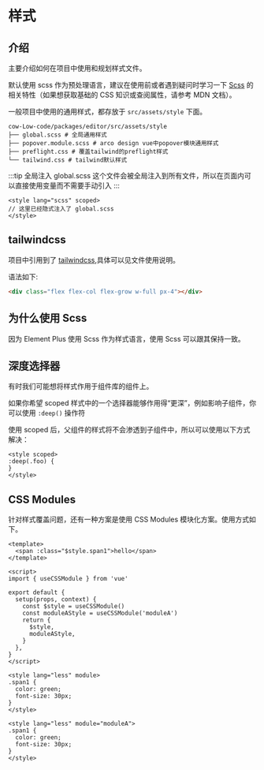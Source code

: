 # 样式

## 介绍

主要介绍如何在项目中使用和规划样式文件。

默认使用 scss 作为预处理语言，建议在使用前或者遇到疑问时学习一下 [Scss](https://sass-lang.com/) 的相关特性（如果想获取基础的 CSS 知识或查阅属性，请参考 MDN 文档）。

一般项目中使用的通用样式，都存放于 `src/assets/style` 下面。

```text
cow-Low-code/packages/editor/src/assets/style
├── global.scss # 全局通用样式
├── popover.module.scss # arco design vue中popover模块通用样式
├── preflight.css # 覆盖tailwind的preflight样式
└── tailwind.css # tailwind默认样式
```

:::tip 全局注入
global.scss 这个文件会被全局注入到所有文件，所以在页面内可以直接使用变量而不需要手动引入
:::

```vue
<style lang="scss" scoped>
// 这里已经隐式注入了 global.scss
</style>
```

## tailwindcss

项目中引用到了 [tailwindcss](https://tailwindcss.com/docs),具体可以见文件使用说明。

语法如下:

```html
<div class="flex flex-col flex-grow w-full px-4"></div>
```

## 为什么使用 Scss

因为 Element Plus 使用 Scss 作为样式语言，使用 Scss 可以跟其保持一致。

## 深度选择器

有时我们可能想将样式作用于组件库的组件上。

如果你希望 scoped 样式中的一个选择器能够作用得“更深”，例如影响子组件，你可以使用 `:deep()` 操作符

使用 scoped 后，父组件的样式将不会渗透到子组件中，所以可以使用以下方式解决：

```vue
<style scoped>
:deep(.foo) {
}
</style>
```

## CSS Modules

针对样式覆盖问题，还有一种方案是使用 CSS Modules 模块化方案。使用方式如下。

```vue
<template>
  <span :class="$style.span1">hello</span>
</template>

<script>
import { useCSSModule } from 'vue'

export default {
  setup(props, context) {
    const $style = useCSSModule()
    const moduleAStyle = useCSSModule('moduleA')
    return {
      $style,
      moduleAStyle,
    }
  },
}
</script>

<style lang="less" module>
.span1 {
  color: green;
  font-size: 30px;
}
</style>

<style lang="less" module="moduleA">
.span1 {
  color: green;
  font-size: 30px;
}
</style>
```
